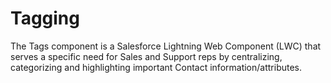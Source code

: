 # Tagging
The Tags component is a Salesforce Lightning Web Component (LWC) that serves a specific need for Sales and Support reps by centralizing, categorizing and highlighting important Contact information/attributes. 
